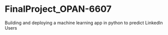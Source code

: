 # FinalProject_OPAN-6607
Building and deploying a machine learning app in python to predict LinkedIn Users

